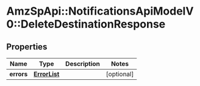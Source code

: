 # AmzSpApi::NotificationsApiModelV0::DeleteDestinationResponse

## Properties
Name | Type | Description | Notes
------------ | ------------- | ------------- | -------------
**errors** | [**ErrorList**](ErrorList.md) |  | [optional] 

